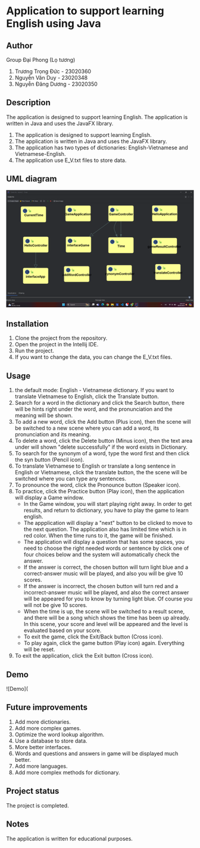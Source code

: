# Application to support learning English using Java

## Author
Group Đại Phong (Lọ tương)
1. Trương Trọng Đức - 23020360
2. Nguyễn Văn Duy - 23020348
3. Nguyễn Đăng Dương - 23020350

## Description
The application is designed to support learning English. The application is written in Java and uses the JavaFX library. 
1. The application is designed to support learning English.
2. The application is written in Java and uses the JavaFX library.
3. The application has two types of dictionaries: English-Vietnamese and Vietnamese-English.
4. The application use E_V.txt files to store data.

## UML diagram
![UML diagram](https://github.com/TTDucAI18/Daiphong_btl/blob/main/daiphong/pic/umldiagram.png)

## Installation
1. Clone the project from the repository.
2. Open the project in the Intellij IDE.
3. Run the project.
4. If you want to change the data, you can change the E_V.txt files.

## Usage
1. the default mode: English - Vietnamese dictionary. If you want to translate Vietnamese to English, click the Translate button.
2. Search for a word in the dictionary and click the Search button, there will be hints right under the word, and the pronunciation and the meaning will be shown.
3. To add a new word, click the Add button (Plus icon), then the scene will be switched to a new scene where you can add a word, its pronunciation and its meaning.
4. To delete a word, click the Delete button (Minus icon), then the text area under will shown "delete successfully" if the word exists in Dictionary.
5. To search for the synonym of a word, type the word first and then click the syn button (Pencil icon).
6. To translate Vietnamese to English or translate a long sentence in English or Vietnamese, click the translate button, the the scene will be switched where you can type any sentences.
7. To pronounce the word, click the Pronounce button (Speaker icon).
8. To practice, click the Practice button (Play icon), then the application will display a Game window.
   + In the Game window, you will start playing right away. In order to get results, and return to dictionary, you have to play the game to learn english.
   + The appplication will display a "next" button to be clicked to move to the next question. The application also has limited time which is in red color. When the time runs to it, the game will be finished.
   + The application will display a question that has some spaces, you need to choose the right needed words or sentence by click one of four choices below and the system will automatically check the answer.
   + If the answer is correct, the chosen button will turn light blue and a correct-answer music will be played, and also you will be give 10 scores.
   + If the answer is incorrect, the chosen button will turn red and a incorrect-answer music will be played, and also the correct answer will be appeared for you to know by turning light blue. Of course you will not be give 10 scores.
   + When the time is up, the scene will be switched to a result scene, and there will be a song which shows the time has been up already. In this scene, your score and level will be appeared and the level is evaluated based on your score.
   + To exit the game, click the Exit/Back button (Cross icon).
   + To play again, click the game button (Play icon) again. Everything will be reset.
9. To exit the application, click the Exit button (Cross icon).

## Demo
![Demo](

## Future improvements
1. Add more dictionaries.
2. Add more complex games.
3. Optimize the word lookup algorithm.
4. Use a database to store data.
5. More better interfaces.
6. Words and questions and answers in game will be displayed much better.
7. Add more languages.
8. Add more complex methods for dictionary.

## Project status
The project is completed.

## Notes
The application is written for educational purposes.
